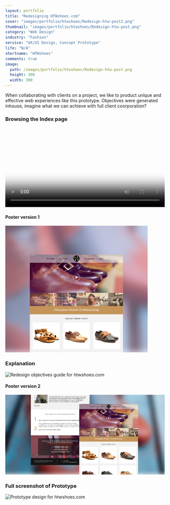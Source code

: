 ```yaml
---
layout: portfolio
title: "Redesigning HTWshoes.com"
cover: "images/portfolio/htwshoes/Redesign-htw-post2.png"
thumbnail: "images/portfolio/htwshoes/Redesign-htw-post.png"
category: "Web Design"
industry: "Fashion"
service: "UX/UI Design, Concept Prototype"
life: "N/A"
shortname: "HTWshoes"
comments: true
image:
  path: /images/portfolio/htwshoes/Redesign-htw-post.png
  height: 300
  width: 300
---
```


When collaborating with clients on a project, we like to product unique and
effective web experiences like this prototype. Objectives were generated inhouse,
imagine what we can achieve with full client coorporation?

### Browsing the Index page

<video width="100%" controls preload src="/images/portfolio/htwshoes/htwshoes.com.mp4"
poster="/images/portfolio/htwshoes/Redesign-htw-post.png">
Your browser does not support the video tag.
</video>

#### Poster version 1
![Prototype poster for htwshoes.com](/images/portfolio/htwshoes/htwshoes.com.img.post.mobile.png)

### Explanation

![Redesign objectives guide for htwshoes.com](/images/portfolio/htwshoes/htwshoes.com.png)

#### Poster version 2

![Prototype poster for htwshoes.com](/images/portfolio/htwshoes/htwshoes.com.img.post.png)

### Full screenshot of Prototype

![Prototype design for htwshoes.com](/images/portfolio/htwshoes/Redesign-of-Index-Page.png)
